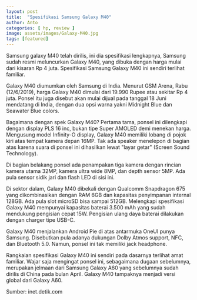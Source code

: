 ```yaml
---
layout: post
title:  "Spesifikasi Samsung Galaxy M40"
author: Anto
categories: [ hp, review ]
image: assets/images/Galaxy-M40.jpg
tags: [featured]
---
```


Samsung galaxy M40 telah dirilis, ini dia spesifikasi lengkapnya, Samsung sudah resmi meluncurkan Galaxy M40, yang dibuka dengan harga mulai dari kisaran Rp 4 juta. Spesifikasi Samsung Galaxy M40 ini sendiri terlihat familiar.

Galaxy M40 diumumkan oleh Samsung di India. Menurut GSM Arena, Rabu (12/6/2019), harga Galaxy M40 dimulai dari 19.990 Rupee atau sekitar Rp 4 juta. Ponsel itu juga disebut akan mulai dijual pada tanggal 18 Juni mendatang di India, dengan dua opsi warna yakni Midnight Blue dan Seawater Blue colors.

Bagaimana dengan spek Galaxy M40? Pertama tama, ponsel ini dilengkapi dengan display PLS 16 inc, bukan tipe Super AMOLED demi menekan harga. Mengusung model Infinity-O display, Galaxy M40 memiliki lobang di pojok kiri atas tempat kamera depan 16MP. Tak ada speaker menelepon di bagian atas karena suara di ponsel ini dihasilkan lewat "layar getar" (Screen Sound Technology).


Di bagian belakang ponsel ada penampakan tiga kamera dengan rincian kamera utama 32MP, kamera ultra wide 8MP, dan depth sensor 5MP. Ada pula sensor sidik jari dan flash LED di sisi ini.

Di sektor dalam, Galaxy M40 dibekali dengan Qualcomm Snapdragon 675 yang dikombinasikan dengan RAM 6GB dan kapasitas penyimpanan internal 128GB. Ada pula slot microSD bisa sampai 512GB.
Melengkapi spesifikasi Galaxy M40 mempunyai kapasitas baterai 3.500 mAh yang sudah mendukung pengisian cepat 15W. Pengisian ulang daya baterai dilakukan dengan charger tipe USB-C.


Galaxy M40 menjalankan Android Pie di atas antarmuka OneUI punya Samsung. Disebutkan pula adanya dukungan Dolby Atmos support, NFC, dan Bluetooth 5.0. Namun, ponsel ini tak memiliki jack headphone.

Rangkaian spesifikasi Galaxy M40 ini sendiri pada dasarnya terlihat amat familiar. Wajar saja mengingat ponsel ini, sebagaimana dugaan sebelumnya, merupakan jelmaan dari Samsung Galaxy A60 yang sebelumnya sudah dirilis di China pada bulan April. Galaxy M40 tampaknya menjadi versi global dari Galaxy A60.

Sumber: inet.detik.com
